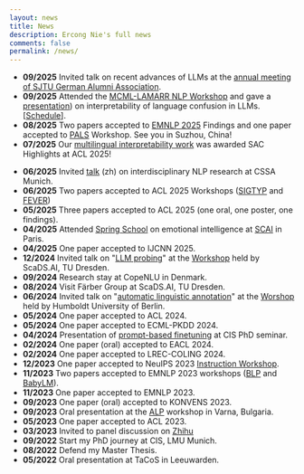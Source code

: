 ```yaml
---
layout: news
title: News
description: Ercong Nie's full news
comments: false
permalink: /news/
---
```

- **09/2025** Invited talk on recent advances of LLMs at the [annual meeting of SJTU German Alumni Association](https://mp.weixin.qq.com/s/h5jD-CeoqbgPcpRA-q8B3g).
- **09/2025** Attended the [MCML-LAMARR NLP Workshop](https://mcml.ai/events/2025-09-24-mcml-lamarr-workshop/) and gave a [presentation](../files/language_confusion.pdf)) on interpretability of language confusion in LLMs. [[Schedule](https://events.lamarr-institute.org/event/262/timetable/#20250924)].
- **08/2025** Two papers accepted to [EMNLP 2025](https://2025.emnlp.org/) Findings and one paper accepted to [PALS](https://pals-nlp-workshop.github.io/) Workshop. See you in Suzhou, China!
- **07/2025** Our [multilingual interpretability work](https://aclanthology.org/2025.acl-long.253.pdf) was awarded SAC Highlights at ACL 2025!
<!-- - **06/2025** Presenting recent work on [interpretability of language confusion](../files/language_confusion.pdf) at CIS PhD seminar. -->
- **06/2025** Invited [talk](../files/CSSA_Munich_talk.pdf) (zh) on interdisciplinary NLP research at CSSA Munich.
- **06/2025** Two papers accepted to ACL 2025 Workshops ([SIGTYP](https://sigtyp.github.io/workshop.html) and [FEVER](https://fever.ai/workshop.html))
- **05/2025** Three papers accepted to ACL 2025 (one oral, one poster, one findings).
- **04/2025** Attended [Spring School](https://scai.sorbonne-universite.fr/public/events/view/758217297999e78bcad4/9) on emotional intelligence at [SCAI](https://scai.sorbonne-universite.fr/) in Paris.
- **04/2025** One paper accepted to IJCNN 2025.
- **12/2024** Invited talk on "[LLM probing](../files/Probing_Dresden_2024.pdf)" at the [Workshop](https://scads.ai/1st-workshop-of-learning-large-language-models-for-knowledge-representation/) held by ScaDS.AI, TU Dresden.
- **09/2024** Research stay at CopeNLU in Denmark.
- **08/2024** Visit Färber Group at ScaDS.AI, TU Dresden.
- **06/2024** Invited talk on "[automatic linguistic annotation](../files/Berlin_workshop.pdf)" at the [Worshop](https://sfb1412.hu-berlin.de/event/workshop-methods-in-historical-corpus-building/) held by Humboldt University of Berlin.
- **05/2024** One paper accepted to ACL 2024.
- **05/2024** One paper accepted to ECML-PKDD 2024.
- **04/2024** Presentation of [prompt-based finetuning](../files/PomptFT_slides.pdf) at CIS PhD seminar.
- **02/2024** One paper (oral) accepted to EACL 2024.
- **02/2024** One paper accepted to LREC-COLING 2024.
- **12/2023** One paper accepted to NeuIPS 2023 [Instruction Workshop](https://an-instructive-workshop.github.io/).
- **11/2023** Two papers accepted to EMNLP 2023 workshops ([BLP](https://blp-workshop.github.io/) and [BabyLM](https://babylm.github.io/)).
- **11/2023** One paper accepted to EMNLP 2023.
- **09/2023** One paper (oral) accepted to KONVENS 2023.
- **09/2023** Oral presentation at the [ALP](https://www.ancientnlp.com/alp2023/) workshop in Varna, Bulgaria.
- **05/2023** One paper accepted to ACL 2023.
- **03/2023** Invited to panel discussion on [Zhihu](https://www.zhihu.com/zvideo/1614993318261219328)
- **09/2022** Start my PhD journey at CIS, LMU Munich.
- **08/2022** Defend my Master Thesis.
- **05/2022** Oral presentation at TaCoS in Leeuwarden.
